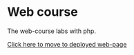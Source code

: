 # Web course
The web-course labs with php. 

[Click here to move to deployed web-page](http://f1172321.xsph.ru/)

